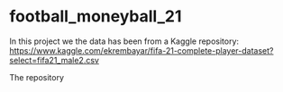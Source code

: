 # football_moneyball_21

In this project we the data has been from a Kaggle repository:
https://www.kaggle.com/ekrembayar/fifa-21-complete-player-dataset?select=fifa21_male2.csv

The repository 